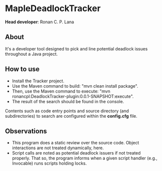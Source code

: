 # MapleDeadlockTracker

**Head developer**: Ronan C. P. Lana

## About

It's a developer tool designed to pick and line potential deadlock issues throughout a Java project.

## How to use

* Install the Tracker project.
* Use the Maven command to build: "mvn clean install package".
* Then, use the Maven command to execute: "mvn ronancpl:DeadlockTracker-plugin:0.0.1-SNAPSHOT:execute".
* The result of the search should be found in the console.

Contents such as code entry points and source directory (and subdirectories) to search are configured within the __config.cfg__ file.

## Observations

* This program does a static review over the source code. Object interactions are not treated dynamically, here.
* Script calls are noted as potential deadlock issuers if not treated properly. That so, the program informs when a given script handler (e.g., Invocable) runs scripts holding locks.